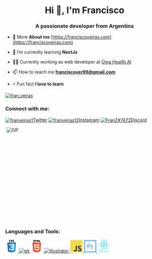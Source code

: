 <h1 align="center">Hi 👋, I'm Francisco</h1>
<h3 align="center">A passionate developer from Argentina</h3>

- 🔭 More **About me** [https://franciscoveiras.com](https://franciscoveiras.com)

- 🌱 I’m currently learning **NextJs**

- 👨‍💻 Currently working as web developer at [Üma Health AI](https://umasalud.com/)

- 📫 How to reach me **franciscover99@gmail.com**

- ⚡ Fun fact **I love to learn**

<p align="left"> <a href="https://twitter.com/fran_veiras" target="blank"><img src="https://img.shields.io/twitter/follow/fran_veiras?logo=twitter&style=for-the-badge" alt="fran_veiras" /></a> </p>

<h3 align="left">Connect with me:</h3>
<p align="left">
<a href="https://twitter.com/fran_veiras" target="blank"><img align="center" src="https://raw.githubusercontent.com/peterthehan/peterthehan/master/assets/twitter.svg" alt="franveiras1" height="30" width="40" />Twitter</a>
<a href="https://instagram.com/franveiras12" target="blank"><img align="center" src="https://icongr.am/fontawesome/instagram.svg?size=128&color=70c8ff" alt="franveiras12" height="30" width="40" />Instagram</a>
<a href="https://discord.gg/FranZ#7472" target="blank"><img align="center" src="https://raw.githubusercontent.com/peterthehan/peterthehan/master/assets/discord.svg" alt="FranZ#7472" height="30" width="40" />Discord</a>
</p>

<img align="right" alt="GIF" src="https://github.com/abhisheknaiidu/abhisheknaiidu/blob/master/code.gif?raw=true" width="500" height="320" />

<h3 align="left">Languages and Tools:</h3>
<p align="left"> <a href="https://www.w3schools.com/css/" target="_blank"> <img src="https://raw.githubusercontent.com/devicons/devicon/master/icons/css3/css3-original-wordmark.svg" alt="css3" width="40" height="40"/> </a> <a href="https://git-scm.com/" target="_blank"> <img src="https://www.vectorlogo.zone/logos/git-scm/git-scm-icon.svg" alt="git" width="40" height="40"/> </a> <a href="https://www.w3.org/html/" target="_blank"> <img src="https://raw.githubusercontent.com/devicons/devicon/master/icons/html5/html5-original-wordmark.svg" alt="html5" width="40" height="40"/> </a> <a href="https://www.adobe.com/in/products/illustrator.html" target="_blank"> <img src="https://www.vectorlogo.zone/logos/adobe_illustrator/adobe_illustrator-icon.svg" alt="illustrator" width="40" height="40"/> </a> <a href="https://developer.mozilla.org/en-US/docs/Web/JavaScript" target="_blank"> <img src="https://raw.githubusercontent.com/devicons/devicon/master/icons/javascript/javascript-original.svg" alt="javascript" width="40" height="40"/> </a> <a href="https://www.photoshop.com/en" target="_blank"> <img src="https://raw.githubusercontent.com/devicons/devicon/master/icons/photoshop/photoshop-line.svg" alt="photoshop" width="40" height="40"/> </a> <a href="https://reactjs.org/" target="_blank"> <img src="https://raw.githubusercontent.com/devicons/devicon/master/icons/react/react-original-wordmark.svg" alt="react" width="40" height="40"/> </a> </p>
